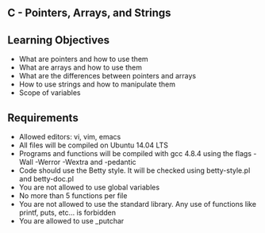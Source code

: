 ## C - Pointers, Arrays, and Strings

## Learning Objectives

- What are pointers and how to use them
- What are arrays and how to use them
- What are the differences between pointers and arrays
- How to use strings and how to manipulate them
- Scope of variables

## Requirements

- Allowed editors: vi, vim, emacs
- All files will be compiled on Ubuntu 14.04 LTS
- Programs and functions will be compiled with gcc 4.8.4 using the flags -Wall -Werror -Wextra and -pedantic
- Code should use the Betty style. It will be checked using betty-style.pl and betty-doc.pl
- You are not allowed to use global variables
- No more than 5 functions per file
- You are not allowed to use the standard library. Any use of functions like printf, puts, etc… is forbidden
- You are allowed to use _putchar
